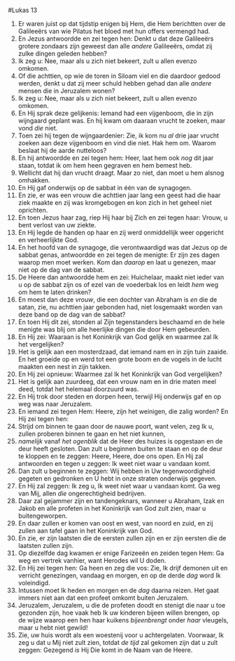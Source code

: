#Lukas 13
1. Er waren juist op dat tijdstip enigen bij Hem, die Hem berichtten over de Galileeërs van wie Pilatus het bloed met hun offers vermengd had.
2. En Jezus antwoordde en zei tegen hen: Denkt u dat deze Galileeërs grotere zondaars zijn geweest dan alle *andere* Galileeërs, omdat zij zulke dingen geleden hebben?
3. Ik zeg u: Nee, maar als u zich niet bekeert, zult u allen evenzo omkomen.
4. Of die achttien, op wie de toren in Siloam viel en die daardoor gedood werden, denkt u dat zij meer schuld hebben gehad dan alle *andere* mensen die in Jeruzalem wonen?
5. Ik zeg u: Nee, maar als u zich niet bekeert, zult u allen evenzo omkomen.
6. En Hij sprak deze gelijkenis: Iemand had een vijgenboom, die in zijn wijngaard geplant was. En hij kwam om daaraan vrucht te zoeken, maar vond *die* niet.
7. Toen zei hij tegen de wijngaardenier: Zie, ik kom nu *al* drie jaar vrucht zoeken aan deze vijgenboom en vind die niet. Hak hem om. Waarom beslaat hij de aarde nutteloos?
8. En hij antwoordde en zei tegen hem: Heer, laat hem ook *nog* dit jaar staan, totdat ik om hem heen gegraven en hem bemest heb.
9. Wellicht dat hij dan vrucht draagt. Maar zo niet, dan moet u hem alsnog omhakken.
10. En Hij gaf onderwijs op de sabbat in één van de synagogen.
11. En zie, er was een vrouw die achttien jaar lang een geest had die haar ziek maakte en zij was kromgebogen en kon zich in het geheel niet oprichten.
12. En toen Jezus haar zag, riep Hij haar bij Zich en zei tegen haar: Vrouw, u bent verlost van uw ziekte.
13. En Hij legde de handen op haar en zij werd onmiddellijk weer opgericht en verheerlijkte God.
14. En het hoofd van de synagoge, die verontwaardigd was dat Jezus op de sabbat genas, antwoordde en zei tegen de menigte: Er zijn zes dagen waarop men moet werken. Kom dan *daarop* en laat u genezen, maar niet op de dag van de sabbat.
15. De Heere dan antwoordde hem en zei: Huichelaar, maakt niet ieder van u op de sabbat zijn os of ezel van de voederbak los en leidt *hem* weg om hem te laten drinken?
16. En moest dan deze *vrouw*, die een dochter van Abraham is *en* die de satan, zie, nu achttien jaar gebonden had, niet losgemaakt worden van deze band op de dag van de sabbat?
17. En toen Hij dit zei, stonden al Zijn tegenstanders beschaamd en de hele menigte was blij om alle heerlijke dingen die door Hem gebeurden.
18. En Hij zei: Waaraan is het Koninkrijk van God gelijk en waarmee zal Ik het vergelijken?
19. Het is gelijk aan een mosterdzaad, dat iemand nam en in zijn tuin zaaide. En het groeide op en werd tot een grote boom en de vogels in de lucht maakten een nest in zijn takken.
20. En Hij zei opnieuw: Waarmee zal Ik het Koninkrijk van God vergelijken?
21. Het is gelijk aan zuurdeeg, dat een vrouw nam en in drie maten meel deed, totdat het helemaal doorzuurd was.
22. En Hij trok door steden en dorpen heen, terwijl Hij onderwijs gaf en op weg was naar Jeruzalem.
23. En iemand zei tegen Hem: Heere, zijn het weinigen, die zalig worden? En Hij zei tegen hen:
24. Strijd om binnen te gaan door de nauwe poort, want velen, zeg Ik u, zullen proberen binnen te gaan en het niet kunnen,
25. *namelijk* vanaf *het ogenblik* dat de Heer des huizes is opgestaan en de deur heeft gesloten. Dan zult u beginnen buiten te staan en op de deur te kloppen en te zeggen: Heere, Heere, doe ons open. En Hij zal antwoorden en tegen u zeggen: Ik weet niet waar u vandaan komt.
26. Dan zult u beginnen te zeggen: Wij hebben in Uw tegenwoordigheid gegeten en gedronken en U hebt in onze straten onderwijs gegeven.
27. En Hij zal zeggen: Ik zeg u, Ik weet niet waar u vandaan komt. Ga weg van Mij, allen *die* ongerechtigheid bedrijven.
28. Daar zal gejammer zijn en tandengeknars, wanneer u Abraham, Izak en Jakob en alle profeten in het Koninkrijk van God zult zien, maar u buitengeworpen.
29. En daar zullen er komen van oost en west, van noord en zuid, en zij zullen aan tafel gaan in het Koninkrijk van God.
30. En zie, er zijn laatsten die de eersten zullen zijn en er zijn eersten die de laatsten zullen zijn.
31. Op diezelfde dag kwamen er enige Farizeeën en zeiden tegen Hem: Ga weg en vertrek vanhier, want Herodes wil U doden.
32. En Hij zei tegen hen: Ga heen en zeg die vos: Zie, Ik drijf demonen uit en verricht genezingen, vandaag en morgen, en op de derde *dag* word Ik voleindigd.
33. Intussen moet Ik heden en morgen en de *dag* daarna reizen. Het gaat immers niet aan dat een profeet omkomt buiten Jeruzalem.
34. Jeruzalem, Jeruzalem, u die de profeten doodt en stenigt die naar u toe gezonden zijn, hoe vaak heb Ik uw kinderen bijeen willen brengen, op de wijze waarop een hen haar kuikens *bijeenbrengt* onder *haar* vleugels, maar u hebt niet gewild!
35. Zie, uw huis wordt als een woestenij voor u achtergelaten. Voorwaar, Ik zeg u dat u Mij niet zult zien, totdat *de tijd* zal gekomen zijn dat u zult zeggen: Gezegend *is* Hij Die komt in de Naam van de Heere.
